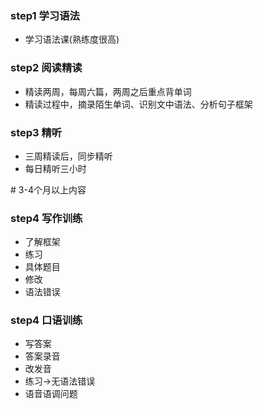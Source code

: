 ### step1 学习语法
- 学习语法课(熟练度很高)

### step2 阅读精读
- 精读两周，每周六篇，两周之后重点背单词
- 精读过程中，摘录陌生单词、识别文中语法、分析句子框架

### step3 精听
- 三周精读后，同步精听
- 每日精听三小时

\# 3-4个月以上内容

### step4 写作训练
- 了解框架
- 练习
- 具体题目
- 修改
- 语法错误

### step4 口语训练
- 写答案
- 答案录音
- 改发音
- 练习$\rightarrow$无语法错误
- 语音语调问题


